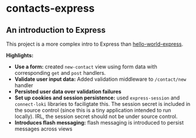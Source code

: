 # contacts-express
## An introduction to Express

This project is a more complex intro to Express than [hello-world-express](https://github.com/mchantosa/hello-world-express).

**Highlights:**
* **Use a form:** created `new-contact` view using form data with corresponding `get` and `post` handlers.
* **Validate user input data:** Added validation middleware to `/contact/new` handler
* **Persisted user data over validation failures**
* **Set up cookies and session persistence:** used `express-session` and `connect-loki` libraries to faciligtate this. The session secret is included in the source control (since this is a tiny application intended to run locally). IRL, the session secret should not be under source control.
* **Introduces flash messaging:** flash messaging is introduced to persist messages across views
